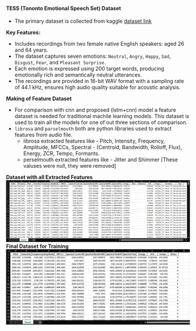 #### **TESS (Tononto Emotional Speech Set) Dataset**
- The primary dataset is collected from kaggle [dataset link](https://www.kaggle.com/datasets/ejlok1/toronto-emotional-speech-set-tess)

**Key Features:**
- Includes recordings from two female native English speakers: aged 26 and 64 years.
- The dataset captures seven emotions: `Neutral`, `Angry`, `Happy`, `Sad`, `Disgust`, `Fear`, and `Pleasant Surprise`.
- Each emotion is expressed using 200 target words, producing emotionally rich and semantically neutral utterances.
- The recordings are provided in 16-bit WAV format with a sampling rate of 44.1 kHz, ensures high audio quality suitable for acoustic analysis.

**Making of Feature Dataset**
- For comparison with cnn and proposed (lstm+cnn) model a feature dataset is needed for traditional machile learning models. This dataset is used to train all the models for one of out three sections of comparison.
- `librosa` and `parselmouth` both are python libraries used to extract features from audio file.
    - librosa extracted features like - Pitch, Intensity, Frequency, Amplitude, MFCCs, Spectral - (Centroid, Bandwidth, Rolloff, Flux), Energy, ZCR, Tempo, Formants.
    - perselmouth extracted features like - Jitter and Shimmer [These valuses were null, they were removed]

**Dataset with all Extracted Features**
![Dataset with all extracted features](images/all_extracted_features.jpg)
**Final Dataset for Training**
![Final Dataset for Training](images/final_features_for_train.jpg)
